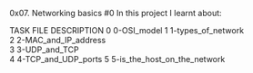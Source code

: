 0x07. Networking basics #0
In this project I learnt about:

TASK	FILE	DESCRIPTION
0	0-OSI_model	
1	1-types_of_network	
2	2-MAC_and_IP_address	
3	3-UDP_and_TCP	
4	4-TCP_and_UDP_ports	
5	5-is_the_host_on_the_network	
